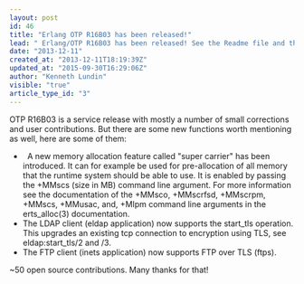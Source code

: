 ```yaml
---
layout: post
id: 46
title: "Erlang OTP R16B03 has been released!"
lead: " Erlang/OTP R16B03 has been released! See the Readme file and the Documentation for more details. "
date: "2013-12-11"
created_at: "2013-12-11T18:19:39Z"
updated_at: "2015-09-30T16:29:06Z"
author: "Kenneth Lundin"
visible: "true"
article_type_id: "3"
---
```


 OTP R16B03 is a service release with mostly a number of small corrections and user contributions. But there are some new functions worth mentioning as well, here are some of them: 
*   A new memory allocation feature called "super carrier" has been introduced. It can for example be used for pre-allocation of all memory that the runtime system should be able to use. It is enabled by passing the +MMscs (size in MB) command line argument. For more information see the documentation of the +MMsco, +MMscrfsd, +MMscrpm, +MMscs, +MMusac, and, +Mlpm command line arguments in the erts_alloc(3) documentation.
* The LDAP client (eldap application) now supports the start_tls operation. This upgrades an existing tcp connection to encryption using TLS, see eldap:start_tls/2 and /3.
* The FTP client (inets application) now supports FTP over TLS (ftps).

 ~50 open source contributions. Many thanks for that!
